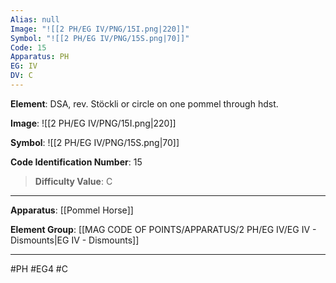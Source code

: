 ```yaml
---
Alias: null
Image: "![[2 PH/EG IV/PNG/15I.png|220]]"
Symbol: "![[2 PH/EG IV/PNG/15S.png|70]]"
Code: 15
Apparatus: PH
EG: IV
DV: C
---
```

**Element**: DSA, rev. Stöckli or circle on one pommel through hdst.

**Image**:
![[2 PH/EG IV/PNG/15I.png|220]]

**Symbol**:
![[2 PH/EG IV/PNG/15S.png|70]]

**Code Identification Number**: 15

>**Difficulty Value**: C

___
**Apparatus**: [[Pommel Horse]]

**Element Group**: [[MAG CODE OF POINTS/APPARATUS/2 PH/EG IV/EG IV - Dismounts|EG IV - Dismounts]]
___
#PH #EG4 #C
